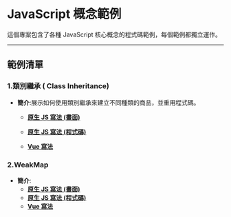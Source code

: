 # JavaScript 概念範例

這個專案包含了各種 JavaScript 核心概念的程式碼範例，每個範例都獨立運作。

---

## 範例清單

### 1.類別繼承 ( Class Inheritance)
- **簡介**:展示如何使用類別繼承來建立不同種類的商品，並重用程式碼。
  - [**原生 JS 寫法 (畫面)**](./src/classes/classInheritance/plain-js/index.html)
  - [**原生 JS 寫法 (程式碼)**](./src/classes/classInheritance/plain-js/product-inheritance.js)

  - [**Vue 寫法**](./classes/classInheritance/vue-js) 

### 2.WeakMap
- **簡介**:
  - [**原生 JS 寫法 (畫面)**](./src/weakmap/class-weakmap/plain-js/index.html)
  - [**原生 JS 寫法 (程式碼)**](./src/weakmap/class-weakmap/plain-js/class-weakmap.js)
  - [**Vue 寫法**](./src/weakmap/class-weakmap/vue-js/src/components/classWeakmap.vue) 

